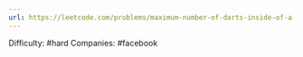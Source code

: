 ```yaml
---
url: https://leetcode.com/problems/maximum-number-of-darts-inside-of-a-circular-dartboard
---
```


Difficulty: #hard
Companies: #facebook